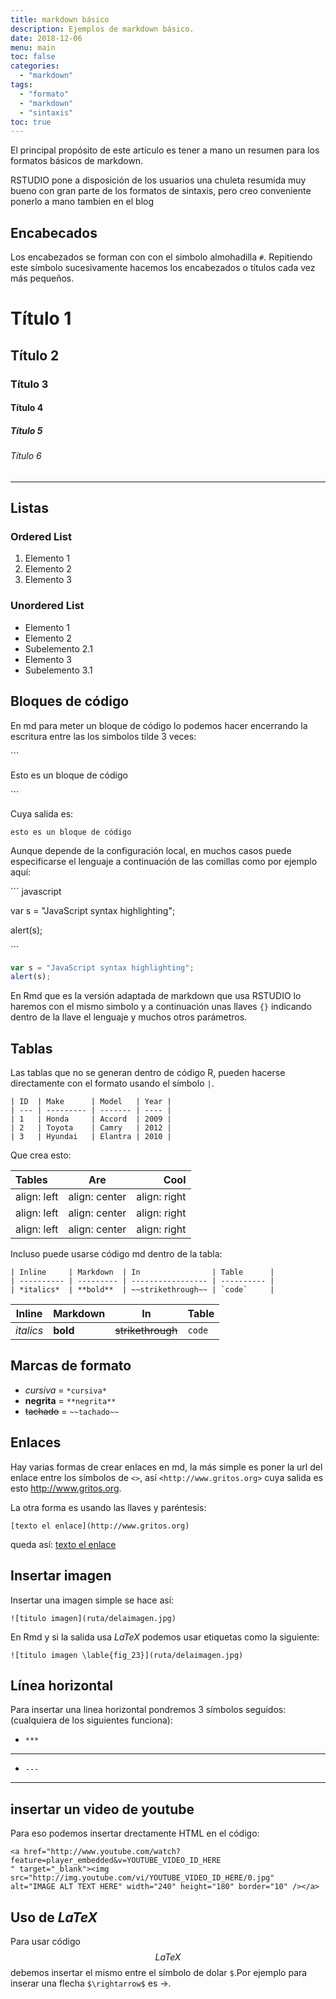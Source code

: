 ```yaml
---
title: markdown básico
description: Ejemplos de markdown básico.
date: 2018-12-06
menu: main
toc: false
categories:
  - "markdown"
tags:
  - "formato"
  - "markdown"
  - "sintaxis"
toc: true
---
```


El principal propósito de este artículo es tener a mano un resumen para los formatos básicos de markdown.

RSTUDIO pone a disposición de los usuarios una chuleta resumida muy bueno con gran parte de los formatos de sintaxis, pero creo conveniente ponerlo a mano tambien en el blog

<!--more-->

## Encabecados

Los encabezados se forman con con el simbolo almohadilla `#`. Repitiendo este símbolo sucesivamente hacemos los encabezados o títulos cada vez más pequeños.

# Título 1
## Título 2
### Título 3
#### Título 4
##### Título 5
###### Título 6

***

## Listas

### Ordered List

1. Elemento 1
2. Elemento 2
3. Elemento 3

### Unordered List

* Elemento 1
* Elemento 2
 * Subelemento 2.1
* Elemento 3
 * Subelemento 3.1


## Bloques de código

En md para meter un bloque de código lo podemos hacer encerrando la escritura entre las los simbolos tilde 3 veces:  

\`\`\`

 Esto es un bloque de código
 
\`\`\`

Cuya salida es:
```
esto es un bloque de código
```
Aunque depende de la configuración local, en muchos casos puede especificarse el lenguaje a continuación de las comillas como por ejemplo aquí:


\`\`\` javascript

var s = "JavaScript syntax highlighting";

alert(s);

\`\`\`

```javascript
var s = "JavaScript syntax highlighting";
alert(s);
```

En Rmd que es la versión adaptada de markdown que usa RSTUDIO lo haremos con el mismo simbolo y a continuación unas llaves `{}` indicando dentro de la llave el lenguaje y muchos otros parámetros.

## Tablas
Las tablas que no se generan dentro de código R, pueden hacerse directamente con el formato usando el símbolo `|`.

```
| ID  | Make      | Model   | Year |
| --- | --------- | ------- | ---- |
| 1   | Honda     | Accord  | 2009 |
| 2   | Toyota    | Camry   | 2012 |
| 3   | Hyundai   | Elantra | 2010 |
```
Que crea esto:

| Tables      | Are           | Cool         |
|:----------- |:-------------:| ------------:|
| align: left | align: center | align: right |
| align: left | align: center | align: right |
| align: left | align: center | align: right |

Incluso puede usarse código md dentro de la tabla:

```
| Inline     | Markdown  | In                | Table      |
| ---------- | --------- | ----------------- | ---------- |
| *italics*  | **bold**  | ~~strikethrough~~ | `code`     |
```
| Inline     | Markdown  | In                | Table      |
| ---------- | --------- | ----------------- | ---------- |
| *italics*  | **bold**  | ~~strikethrough~~ | `code`     |


## Marcas de formato

 * *cursiva* = `*cursiva*`
 * **negrita** = `**negrita**`
 * ~~tachado~~ = `~~tachado~~`

## Enlaces
Hay varias formas de crear enlaces en md, la más simple es poner la url del enlace entre los símbolos de `<>`, así `<http://www.gritos.org>` cuya salida es esto <http://www.gritos.org>.

La otra forma es usando las llaves y paréntesis:

```
[texto el enlace](http://www.gritos.org)
```
queda así:
[texto el enlace](http://www.gritos.org)


## Insertar imagen
Insertar una imagen simple se hace así:

```
![titulo imagen](ruta/delaimagen.jpg)
```

En Rmd y si la salida usa $LaTeX$ podemos usar etiquetas como la siguiente:

```
![titulo imagen \lable{fig_23}](ruta/delaimagen.jpg)
```

## Línea horizontal
Para insertar una linea horizontal pondremos 3 símbolos seguidos: (cualquiera de los siguientes funciona):

 * `***`

***

 * `---` 
 
 --- 


## insertar un video de youtube
Para eso podemos insertar drectamente HTML en el código:

```
<a href="http://www.youtube.com/watch?feature=player_embedded&v=YOUTUBE_VIDEO_ID_HERE
" target="_blank"><img src="http://img.youtube.com/vi/YOUTUBE_VIDEO_ID_HERE/0.jpg" 
alt="IMAGE ALT TEXT HERE" width="240" height="180" border="10" /></a>
```

## Uso de $LaTeX$
Para usar código $$LaTeX$$ debemos insertar el mismo entre el símbolo de dolar `$`.Por ejemplo para inserar una flecha  `$\rightarrow$` es $\rightarrow$. 

